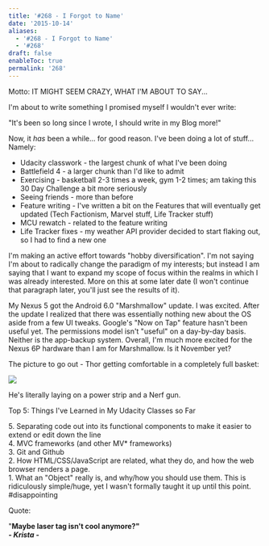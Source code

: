 ```yaml
---
title: '#268 - I Forgot to Name'
date: '2015-10-14'
aliases:
  - '#268 - I Forgot to Name'
  - '#268'
draft: false
enableToc: true
permalink: '268'
---
```


Motto: IT MIGHT SEEM CRAZY, WHAT I'M ABOUT TO SAY...

  
I'm about to write something I promised myself I wouldn't ever write:  
  
"It's been so long since I wrote, I should write in my Blog more!"  
  
Now, it _has_ been a while... for good reason. I've been doing a lot of stuff... Namely:  
  
* Udacity classwork - the largest chunk of what I've been doing
* Battlefield 4 - a larger chunk than I'd like to admit
* Exercising - basketball 2-3 times a week, gym 1-2 times; am taking this 30 Day Challenge a bit more seriously
* Seeing friends - more than before
* Feature writing - I've written a bit on the Features that will eventually get updated (Tech Factionism, Marvel stuff, Life Tracker stuff)
* MCU rewatch - related to the feature writing
* Life Tracker fixes - my weather API provider decided to start flaking out, so I had to find a new one
  
I'm making an active effort towards "hobby diversification". I'm not saying I'm about to radically change the paradigm of my interests; but instead I am saying that I want to expand my scope of focus within the realms in which I was already interested. More on this at some later date (I won't continue that paragraph later, you'll just see the results of it).  
  
My Nexus 5 got the Android 6.0 "Marshmallow" update. I was excited. After the update I realized that there was essentially nothing new about the OS aside from a few UI tweaks. Google's "Now on Tap" feature hasn't been useful yet. The permissions model isn't "useful" on a day-by-day basis. Neither is the app-backup system. Overall, I'm much more excited for the Nexus 6P hardware than I am for Marshmallow. Is it November yet?  
  
The picture to go out - Thor getting comfortable in a completely full basket:  
  
  
[![](assets/268-1.jpg)](http://1.bp.blogspot.com/-LeNVK4jhjMA/Vh8NXVoV%5FgI/AAAAAAAB%5FNo/Y26g8HziuI0/s1600/IMG%5F20151011%5F222902-01.jpeg)

  
He's literally laying on a power strip and a Nerf gun.  

  
Top 5: Things I've Learned in My Udacity Classes so Far

5\. Separating code out into its functional components to make it easier to extend or edit down the line  
4\. MVC frameworks (and other MV\* frameworks)  
3\. Git and Github  
2\. How HTML/CSS/JavaScript are related, what they do, and how the web browser renders a page.  
1\. What an "Object" really is, and why/how you should use them. This is ridiculously simple/huge, yet I wasn't formally taught it up until this point. \#disappointing

  
Quote:

"**Maybe laser tag isn't cool anymore?"**  
**_\- Krista -_**
